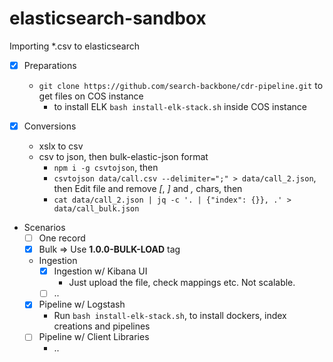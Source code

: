 # elasticsearch-sandbox

Importing *.csv to elasticsearch

- [x] Preparations
    - `git clone https://github.com/search-backbone/cdr-pipeline.git` to get files on COS instance
        - to install ELK `bash install-elk-stack.sh` inside COS instance

- [x] Conversions
    - xslx to csv
    - csv to json, then bulk-elastic-json format
        - `npm i -g csvtojson`, then
        - `csvtojson data/call.csv --delimiter=";" > data/call_2.json`, then Edit file and remove _[_, _]_ and _,_ chars, then
        - `cat data/call_2.json | jq -c '. | {"index": {}}, .' > data/call_bulk.json`

- Scenarios
    - [ ] One record
    - [x] Bulk => Use **1.0.0-BULK-LOAD** tag
    - Ingestion
        - [x] Ingestion w/ Kibana UI
            - Just upload the file, check mappings etc. Not scalable.    
        - [ ] ..
    - [x] Pipeline w/ Logstash
        - Run `bash install-elk-stack.sh`, to install dockers, index creations and pipelines
    - [ ] Pipeline w/ Client Libraries
        - ..


